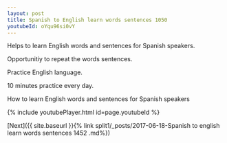 ```yaml
---
layout: post
title: Spanish to English learn words sentences 1050 
youtubeId: oYqu96si0vY
---
```

 
 
Helps to learn English words and sentences for Spanish speakers.

Opportunitiy to repeat the words sentences. 

Practice English language. 
 
10 minutes practice every day. 
 
How to learn English words and sentences for Spanish speakers 
 
{% include youtubePlayer.html id=page.youtubeId %}
 
 
[Next]({{ site.baseurl }}{% link  split1/_posts/2017-06-18-Spanish to english learn words sentences 1452 .md%})
 
